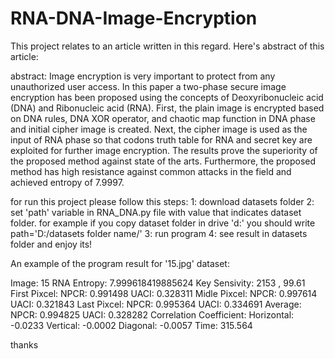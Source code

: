 # RNA-DNA-Image-Encryption
This project relates to an article written in this regard. Here's abstract of this article:

abstract:
Image encryption is very important to protect from any unauthorized user access. In this paper a two-phase secure image encryption has been proposed using the concepts of Deoxyribonucleic acid (DNA) and Ribonucleic acid (RNA). First, the plain image is encrypted based on DNA rules, DNA XOR operator, and chaotic map function in DNA phase and initial cipher image is created. Next, the cipher image is used as the input of RNA phase so that codons truth table for RNA and secret key are exploited for further image encryption. The results prove the superiority of the proposed method against state of the arts. Furthermore, the proposed method has high resistance against common attacks in the field and achieved entropy of 7.9997. 

for run this project please follow this steps:
1: download datasets folder 
2: set 'path' variable in RNA_DNA.py file with value that indicates dataset folder. for example if you copy dataset folder in drive 'd:' you should write path='D:/datasets folder name/'
3: run program 
4: see result in datasets folder and enjoy its!

An example of the program result for '15.jpg' dataset:

Image: 15
RNA Entropy: 7.999618419885624
Key Sensivity: 2153 , 99.61
First Pixcel: 
NPCR: 0.991498
UACI: 0.328311
Midle Pixcel: 
NPCR: 0.997614
UACI: 0.321843
Last Pixcel: 
NPCR: 0.995364
UACI: 0.334691
Average: 
NPCR: 0.994825
UACI: 0.328282
Correlation Coefficient:
Horizontal: -0.0233
Vertical: -0.0002
Diagonal: -0.0057
Time: 315.564

thanks
